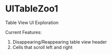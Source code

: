 UITableZoo1
===========

Table View UI Exploration

Current Features:
1) Disappearing/Reappearing table view header
2) Cells that scroll left and right 
